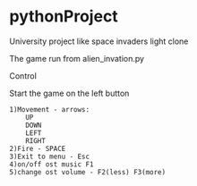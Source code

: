 # pythonProject
University project like space invaders light clone

The game run from alien_invation.py

Control

Start the game on the left button

    1)Movement - arrows:
        UP
        DOWN
        LEFT
        RIGHT
    2)Fire - SPACE
    3)Exit to menu - Esc
    4)on/off ost music F1
    5)change ost volume - F2(less) F3(more)